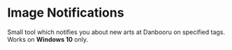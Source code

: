 # Image Notifications

Small tool which notifies you about new arts at Danbooru on specified tags.
Works on **Windows 10** only.